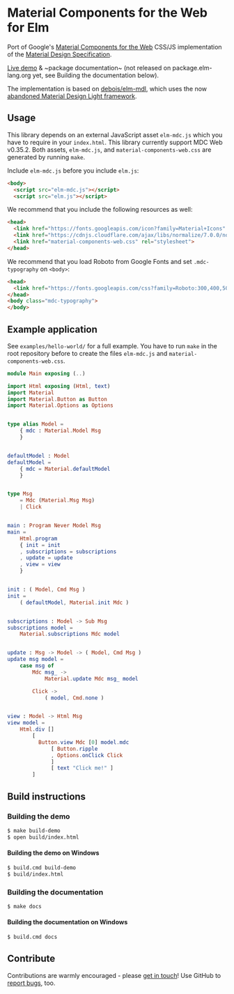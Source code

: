 # Material Components for the Web for Elm

Port of Google's
[Material Components for the Web](https://material.io/components/web/)
CSS/JS implementation of the
[Material Design Specification](https://www.google.com/design/spec/material-design/introduction.html).

[Live demo](https://aforemny.github.io/elm-mdc/) &
~package documentation~ (not released on package.elm-lang.org yet, see Building
the documentation below).

The implementation is based on
[debois/elm-mdl](https://github.com/debois/elm-mdl),
which uses the now
[abandoned Material Design Light framework](https://github.com/google/material-design-lite).

## Usage

This library depends on an external JavaScript asset `elm-mdc.js` which you
have to require in your `index.html`. This library currently support MDC Web
v0.35.2. Both assets, `elm-mdc.js`, and `material-components-web.css` are
generated by running `make`.

Include `elm-mdc.js` before you include `elm.js`:

```html
<body>
  <script src="elm-mdc.js"></script>
  <script src="elm.js"></script>
```

We recommend that you include the following resources as well:

```html
<head>
  <link href="https://fonts.googleapis.com/icon?family=Material+Icons" rel="stylesheet">
  <link href="https://cdnjs.cloudflare.com/ajax/libs/normalize/7.0.0/normalize.min.css" rel="stylesheet">
  <link href="material-components-web.css" rel="stylesheet">
</head>
```

We recommend that you load Roboto from Google Fonts and set `.mdc-typography`
on `<body>`:

```html
<head>
  <link href="https://fonts.googleapis.com/css?family=Roboto:300,400,500" rel="stylesheet">
</head>
<body class="mdc-typography">
</body>
```

## Example application

See `examples/hello-world/` for a full example. You have to run `make` in the
root repository before to create the files `elm-mdc.js` and
`material-components-web.css`.

```elm
module Main exposing (..)

import Html exposing (Html, text)
import Material
import Material.Button as Button
import Material.Options as Options


type alias Model =
    { mdc : Material.Model Msg
    }


defaultModel : Model
defaultModel =
    { mdc = Material.defaultModel
    }


type Msg
    = Mdc (Material.Msg Msg)
    | Click


main : Program Never Model Msg
main =
    Html.program
    { init = init
    , subscriptions = subscriptions
    , update = update
    , view = view
    }


init : ( Model, Cmd Msg )
init =
    ( defaultModel, Material.init Mdc )


subscriptions : Model -> Sub Msg
subscriptions model =
    Material.subscriptions Mdc model


update : Msg -> Model -> ( Model, Cmd Msg )
update msg model =
    case msg of
        Mdc msg_ ->
            Material.update Mdc msg_ model

        Click ->
            ( model, Cmd.none )


view : Model -> Html Msg
view model =
    Html.div []
        [
          Button.view Mdc [0] model.mdc
              [ Button.ripple
              , Options.onClick Click
              ]
              [ text "Click me!" ]
        ]
```

## Build instructions

### Building the demo

```sh
$ make build-demo
$ open build/index.html
```

#### Building the demo on Windows

```sh
$ build.cmd build-demo
$ build/index.html
```

### Building the documentation

```sh
$ make docs
```

#### Building the documentation on Windows

```sh
$ build.cmd docs
```

## Contribute

Contributions are warmly encouraged - please
[get in touch](https://github.com/aforemny/elm-mdc/issues)! Use GitHub to
[report bugs](https://github.com/aforemny/elm-mdc/issues), too.
